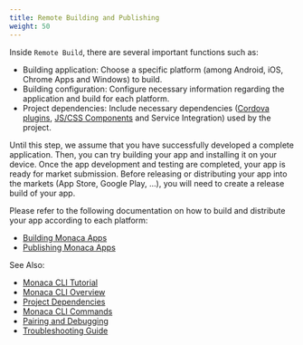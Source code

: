 ```yaml
---
title: Remote Building and Publishing
weight: 50
---
```


Inside `Remote Build`, there are several important functions such as:

-   Building application: Choose a specific platform (among Android,
    iOS, Chrome Apps and Windows) to build.
-   Building configuration: Configure necessary information regarding
    the application and build for each platform.
-   Project dependencies: Include necessary dependencies
    ([Cordova plugins](/en/products_guide/monaca_ide/dependencies/cordova_plugin/#standard-plugins), [JS/CSS Components](/en/products_guide/monaca_ide/dependencies/components) and Service Integration) used by the project.

Until this step, we assume that you have successfully developed a
complete application. Then, you can try building your app and installing
it on your device. Once the app development and testing are completed,
your app is ready for market submission. Before releasing or
distributing your app into the markets (App Store, Google Play, ...),
you will need to create a release build of your app.

Please refer to the following documentation on how to build and
distribute your app according to each platform:

- [Building Monaca Apps](/en/tutorials/monaca_cli/building_app)
- [Publishing Monaca Apps](/en/products_guide/monaca_ide/deploy)

See Also:

- [Monaca CLI Tutorial](../tutorial)
- [Monaca CLI Overview](../overview)
- [Project Dependencies](../dependencies)
- [Monaca CLI Commands](../cli_commands)
- [Pairing and Debugging](../pairing_debugging)
- [Troubleshooting Guide](../troubleshooting)
